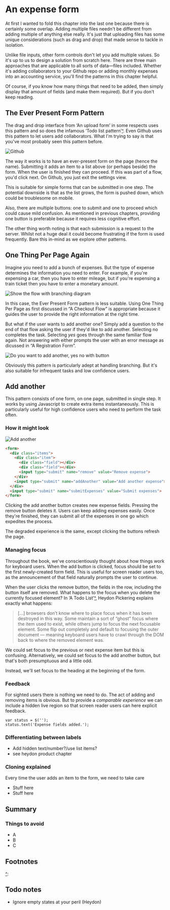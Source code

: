 # An expense form

At first I wanted to fold this chapter into the last one because there is certainly some overlap. Adding multiple files needn't be different from adding multiple of anything else really. It's just that uploading files has some unique considerations (such as drag and drop) that made sense to tackle in isolation.

Unlike file inputs, other form controls don't let you add multiple values. So it's up to us to design a solution from scratch here. There are three main approaches that are applicable to all sorts of data&mdash;files included. Whether it's adding collaborators to your Github repo or adding monthly expenses into an accounting service, you'll find the patterns in this chapter helpful.

Of course, if you know how many things that need to be added, then simply display that amount of fields (and make them required). But if you don't keep reading.

## The Ever Present Form Pattern

The drag and drop interface from ‘An upload form’ in some respects uses this pattern and so does the infamous ‘Todo list pattern’[^]. Even Github uses this pattern to let users add collaborators. What I'm trying to say is that you've most probably seen this pattern before.

![Github](.)

The way it works is to have an ever-present form on the page (hence the name). Submitting it adds an item to a list above (or perhaps beside) the form. When the user is finished they can proceed. If this was part of a flow, you'd click next. On Github, you just exit the settings view.

This is suitable for simple forms that can be submitted in one step. The potential downside is that as the list grows, the form is pushed down, which could be troublesome on mobile.

Also, there are multiple buttons: one to submit and one to proceed which could cause mild confusion. As mentioned in previous chapters, providing one button is preferable because it requires less cognitive effort.

The other thing worth noting is that each submission is a request to the server. Whilst not a huge deal it could become frustrating if the form is used frequently. Bare this in-mind as we explore other patterns.

## One Thing Per Page Again

Imagine you need to add a bunch of expenses. But the type of expense determines the information you need to enter. For example, if you're expensing a car, then you have to enter mileage, but if you're expensing a train ticket then you have to enter a monetary amount.

![Show the flow with branching diagram](.)

In this case, the Ever Present Form pattern is less suitable. Using One Thing Per Page as first discussed in “A Checkout Flow” is appropriate because it guides the user to provide the right information at the right time.

But what if the user wants to add another one? Simply add a question to the end of that flow asking the user if they'd like to add another. Selecting no completes the task. Selecting *yes* goes through the same familiar flow again. Not answering with either prompts the user with an error message as dicussed in “A Registration Form”.

![Do you want to add another, yes no with button](.)

Obviously this pattern is particularly adept at handling branching. But it's also suitable for infrequent tasks and low confidence users.

## Add another

This pattern consists of one form, on one page, submitted in single step. It works by using Javascript to create extra items instantaneously. This is particularly useful for high confidence users who need to perform the task often.

### How it might look

![Add another](.)

```HTML
<form>
  <div class="items">
    <div class="item">
  	  <div class="field"></div>
  	  <div class="field"></div>
  	  <input type="submit" name="remove" value="Remove expense">
    </div>
    <input type="submit" name="addAnother" value="Add another expense">
  </div>
  <input type="submit" name="submitExpenses" value="Submit expenses">
</form>
```

Clicking the add another button creates new expense fields. Pressing the remove button deletes it. Users can keep adding expenses easily. Once they're finished, they can submit all of the expenses in one go which expedites the process.

The degraded experience is the same, except clicking the buttons refresh the page.

### Managing focus

Throughout the book, we've conscientiously thought about how things work for keyboard users. When the add button is clicked, focus should be set to the first newly-created form field. This is useful for screen reader users too, as the announcement of that field naturally prompts the user to continue.

When the user clicks the remove button, the fields in the row, including the button itself are removed. What happens to the focus when you delete the currently focused element? In ‘A Todo List’[^], Heydon Pickering explains exactly what happens:

> [...] browsers don’t know where to place focus when it has been destroyed in this way. Some maintain a sort of “ghost” focus where the item used to exist, while others jump to focus the next focusable element. Some flip out completely and default to focusing the outer document — meaning keyboard users have to crawl through the DOM back to where the removed element was.

We could set focus to the previous or next expense item but this is confusing. Alternatively, we could set focus to the add another button, but that's both presumptuous and a little odd.

Instead, we'll set focus to the heading at the beginning of the form.

### Feedback

For sighted users there is nothing we need to do. The act of adding and removing items is obvious. But to provide a *comparable experience* we can include a hidden live region so that screen reader users can here explicit feedback.

```JS
var status = $('');
status.text('Expense fields added.');
```

### Differentiating between labels

- Add hidden text/number?/use list items?
- see heydon product chapter

### Cloning explained

Every time the user adds an item to the form, we need to take care

- Stuff here
- Stuff here

## Summary



### Things to avoid

- A
- B
- C

## Footnotes

[^]:
[^]:
[^]:

## Todo notes

- Ignore empty states at your peril (Heydon)